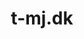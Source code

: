 ---
title: 't-mj.dk'
description: 'Lorem ipsum dolor sit amet'
pubDate: '21 jan 2024'
heroImage: '/project/mogensjensen.png'
isPost: false
rowSize: 1
colSize: 1
scrollHero: true
---